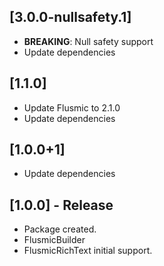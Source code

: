 ## [3.0.0-nullsafety.1]
* **BREAKING**: Null safety support
* Update dependencies

## [1.1.0]
* Update Flusmic to 2.1.0
* Update dependencies

## [1.0.0+1]
* Update dependencies

## [1.0.0] - Release
* Package created.
* FlusmicBuilder
* FlusmicRichText initial support.
